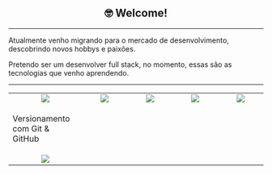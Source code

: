 <h2 align="center"> 🤓 Welcome!</h2>

<hr />

<p>Atualmente venho migrando para o mercado de desenvolvimento, descobrindo novos hobbys e paixões.</p>
<p>Pretendo ser um desenvolver full stack, no momento, essas são as tecnologias que venho aprendendo.</p>

<hr />

<table align='center' width="100">
<tr>
    <td align='center' width="150">
        <img src="https://cdn.jsdelivr.net/gh/devicons/devicon@latest/icons/csharp/csharp-original.svg">
    </td>
    <td align='center' width="150">
        <img src="https://cdn.jsdelivr.net/gh/devicons/devicon@latest/icons/html5/html5-original.svg">
    </td>
    <td align='center' width="150">
        <img src="https://cdn.jsdelivr.net/gh/devicons/devicon@latest/icons/css3/css3-original.svg">
    </td>
    <td align='center' width="150">
        <img src="https://cdn.jsdelivr.net/gh/devicons/devicon@latest/icons/javascript/javascript-original.svg">
    </td>
  <td align='center' width="150">
        <img src="https://cdn.jsdelivr.net/gh/devicons/devicon@latest/icons/mysql/mysql-original-wordmark.svg">
  </td>
</tr>
    <tr>
        <td>
            <p>Versionamento com Git & GitHub</p>
        </td>
    </tr>
    <tr>
        <td align='center' width="150">
            <img src="https://cdn.jsdelivr.net/gh/devicons/devicon@latest/icons/git/git-original.svg">
        </td>
    </tr>
</table>
